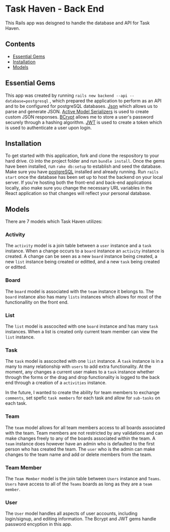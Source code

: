 # Task Haven - Back End

This Rails app was deisgned to handle the database and API for Task Haven. 

## Contents

- [Essential Gems](#essentual-gmes)
- [Installation](#installation)
- [Models](#models)

## Essential Gems

This app was created by running ```rails new backend --api --database=postgresql``` , which prepared the application to perform as an API and to be configured for postgreSQL databases. [Json](https://github.com/flori/json) which allows us to parse and generate JSON. [Active Model Serializers](https://github.com/rails-api/active_model_serializers/tree/v0.9.3) is used to create custom JSON responses. [BCrypt](https://github.com/codahale/bcrypt-ruby) allows me to store a user's password securely through a hashing algorithm. [JWT](https://github.com/jwt/ruby-jwt/) is used to create a token which is used to authenticate a user upon login. 

## Installation 

To get started with this application, fork and clone the respository to your hard drive. ```CD``` into the project folder and run ```bundle install```. Once the gems have been installed, run ```rake db:setup``` to establish and seed the database. Make sure you have [postgreSQL](https://postgresapp.com/) installed and already running. Run ```rails start``` once the database has been set up to host the backend on your local server. If you're hosting both the front-end and back-end applications locally, also make sure you change the necessary URL variables in the React application so that changes will reflect your personal database. 

## Models

There are 7 models which Task Haven utilizes: 

### Activity 

The ```activity``` model is a join table between a ```user``` instance and a ```task``` instance. When a change occurs to a ```board``` instance an ```activity``` instance is created. A change can be seen as a new ```board``` instance being created, a new ```list``` instance being created or editted, and  a new ```task``` being created or editted.

### Board 

The ```board``` model is associated with the ```team``` instance it belongs to. The ```board``` instance also has many ```lists``` instances which allows for most of the functionallity on the front end. 

### List 

The ```list``` model is asscocited with one ```board``` instance and has many ```task``` instances. When a list is created only current team member can view the ```list``` instance. 

### Task 

The ```task``` model is asscocited with one ```list``` instance. A ```task``` instance is in a many to many relationship with ```users``` to add extra functionality. At the moment, any changes a current user makes to a ```task``` instance whether through the forms or the drag and drop functionality is logged to the back end through a creation of a ```activities``` instance. 

In the future, I wanted to create the ability for team members to exchange ```comments```, set spefic ```task members``` for each task and allow for ```sub-tasks``` on each task. 

### Team 

The ```team``` model allows for all team members access to all boards associated with the team. Team members are not restricted by any validations and can make changes freely to any of the boards associated within the team. A ```team``` instance does however have an admin who is defaulted to the first person who has created the team. The ```user``` who is the admin can make changes to the team name and add or delete members from the team. 

### Team Member

The ```Team Member``` model is the join table between ```Users``` instance and ```Teams```. ```Users``` have access to all of the ```Teams``` boards as long as they are a ```team member```. 

### User 

The ```User``` model handles all aspects of user accounts, including login/signup, and editing information. The Bcrypt and JWT gems handle password encyption in this app. 
